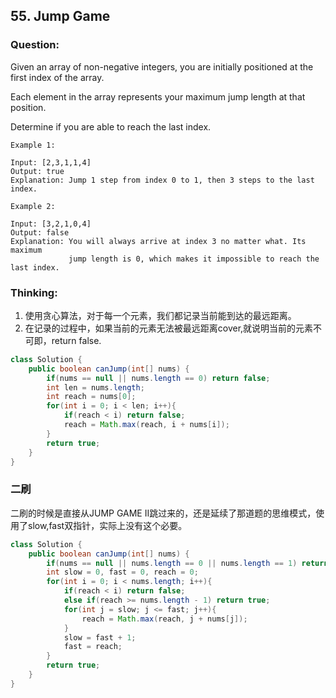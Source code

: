 ## 55. Jump Game

### Question:
Given an array of non-negative integers, you are initially positioned at the first index of the array.

Each element in the array represents your maximum jump length at that position.

Determine if you are able to reach the last index.

```
Example 1:

Input: [2,3,1,1,4]
Output: true
Explanation: Jump 1 step from index 0 to 1, then 3 steps to the last index.

Example 2:

Input: [3,2,1,0,4]
Output: false
Explanation: You will always arrive at index 3 no matter what. Its maximum
             jump length is 0, which makes it impossible to reach the last index.
```

### Thinking:
1. 使用贪心算法，对于每一个元素，我们都记录当前能到达的最远距离。
2. 在记录的过程中，如果当前的元素无法被最远距离cover,就说明当前的元素不可即，return false.

```Java
class Solution {
    public boolean canJump(int[] nums) {
        if(nums == null || nums.length == 0) return false;
        int len = nums.length;
        int reach = nums[0];
        for(int i = 0; i < len; i++){
            if(reach < i) return false;
            reach = Math.max(reach, i + nums[i]);
        }
        return true;
    }
}
```

### 二刷
二刷的时候是直接从JUMP GAME II跳过来的，还是延续了那道题的思维模式，使用了slow,fast双指针，实际上没有这个必要。

```Java
class Solution {
    public boolean canJump(int[] nums) {
        if(nums == null || nums.length == 0 || nums.length == 1) return true;
        int slow = 0, fast = 0, reach = 0;
        for(int i = 0; i < nums.length; i++){
            if(reach < i) return false;
            else if(reach >= nums.length - 1) return true;
            for(int j = slow; j <= fast; j++){
                reach = Math.max(reach, j + nums[j]);
            }
            slow = fast + 1;
            fast = reach;
        }
        return true;
    }
}
```